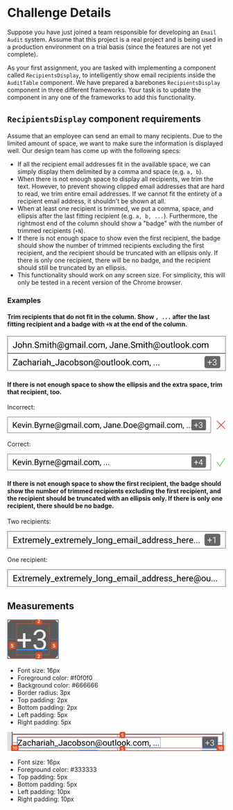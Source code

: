 # Challenge Details

Suppose you have just joined a team responsible for developing an `Email Audit` system.
Assume that this project is a real project and is being used in a production
environment on a trial basis (since the features are not yet complete).

As your first assignment, you are tasked with implementing a component called `RecipientsDisplay`,
to intelligently show email recipients inside the `AuditTable` component.
We have prepared a barebones `RecipientsDisplay` component in three different frameworks.
Your task is to update the component in any one of the frameworks to add this functionality.

## `RecipientsDisplay` component requirements

Assume that an employee can send an email to many recipients.
Due to the limited amount of space, we want to make sure the information is displayed well.
Our design team has come up with the following specs:

- If all the recipient email addresses fit in the available space, we can simply display them delimited by a comma and space (e.g. `a, b`).
- When there is not enough space to display all recipients, we trim the text. However, to prevent showing clipped email addresses that are hard to read, we trim entire email addresses. If we cannot fit the entirety of a recipient email address, it shouldn't be shown at all.
- When at least one recipient is trimmed, we put a comma, space, and ellipsis after the last fitting recipient (e.g. `a, b, ...`). Furthermore, the rightmost end of the column should show a "badge" with the number of trimmed recipients (`+N`).
- If there is not enough space to show even the first recipient, the badge should show the number of trimmed recipients excluding the first recipient, and the recipient should be truncated with an ellipsis only. If there is only one recipient, there will be no badge, and the recipient should still be truncated by an ellipsis.
- This functionality should work on any screen size. For simplicity, this will only be tested in a recent version of the Chrome browser.

### Examples

#### Trim recipients that do not fit in the column.  Show `, ...` after the last fitting recipient and a badge with `+N` at the end of the column.

![Email trim example 1](Email%20trim%20example%201.svg)

#### If there is not enough space to show the ellipsis and the extra space, trim that recipient, too.

Incorrect:

![Email trim example 2A](Email%20trim%20example%202A.svg)

Correct:

![Email trim example 2B](Email%20trim%20example%202B.svg)

#### If there is not enough space to show the first recipient, the badge should show the number of trimmed recipients excluding the first recipient, and the recipient should be truncated with an ellipsis only. If there is only one recipient, there should be no badge.

Two recipients:

![Email trim example 3A](Email%20trim%20example%203A.svg)

One recipient:

![Email trim example 3B](Email%20trim%20example%203B.svg)

## Measurements

![Badge measurements](Badge%20measurements.png)

- Font size: 16px
- Foreground color: #f0f0f0
- Background color: #666666
- Border radius: 3px
- Top padding: 2px
- Bottom padding: 2px
- Left padding: 5px
- Right padding: 5px

![Cell measurements](Cell%20measurements.png)

- Font size: 16px
- Foreground color: #333333
- Top padding: 5px
- Bottom padding: 5px
- Left padding: 10px
- Right padding: 10px
